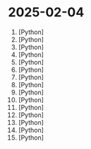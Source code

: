 # 2025-02-04

1. [](https://github.comundefined "Everything you need to build state-of-the-art foundation models, end-to-end.") [Python]
2. [](https://github.comundefined "OCRmyPDF adds an OCR text layer to scanned PDF files, allowing them to be searched") [Python]
3. [](https://github.comundefined "Create web-based user interfaces with Python. The nice way.") [Python]
4. [](https://github.comundefined "✨易上手的多平台 LLM 聊天机器人及开发框架✨。支持 QQ、QQ频道、Telegram、微信平台(Gewechat, 企业微信)、内置 Web Chat，OpenAI GPT、DeepSeek、Ollama、Llama、GLM、Gemini、OneAPI、LLMTuner，支持 LLM Agent 插件开发，可视化面板。一键部署。支持 Dify 工作流、代码执行器、Whisper 语音转文字。") [Python]
5. [](https://github.comundefined "Drop in a screenshot and convert it to clean code (HTML/Tailwind/React/Vue)") [Python]
6. [](https://github.comundefined "Agno is a lightweight framework for building multi-modal Agents") [Python]
7. [](https://github.comundefined "Hackable and optimized Transformers building blocks, supporting a composable construction.") [Python]
8. [](https://github.comundefined "A sample app for the Retrieval-Augmented Generation pattern running in Azure, using Azure AI Search for retrieval and Azure OpenAI large language models to power ChatGPT-style and Q&A experiences.") [Python]
9. [](https://github.comundefined "one-click face swap") [Python]
10. [](https://github.comundefined "Documentation that simply works") [Python]
11. [](https://github.comundefined "LLM based autonomous agent that conducts local and web research on any topic and generates a comprehensive report with citations.") [Python]
12. [](https://github.comundefined "基于大模型搭建的聊天机器人，同时支持 微信公众号、企业微信应用、飞书、钉钉 等接入，可选择GPT3.5/GPT-4o/GPT-o1/ DeepSeek/Claude/文心一言/讯飞星火/通义千问/ Gemini/GLM-4/Claude/Kimi/LinkAI，能处理文本、语音和图片，访问操作系统和互联网，支持基于自有知识库进行定制企业智能客服。") [Python]
13. [](https://github.comundefined "holehe allows you to check if the mail is used on different sites like twitter, instagram and will retrieve information on sites with the forgotten password function.") [Python]
14. [](https://github.comundefined "Python sample codes and textbook for robotics algorithms.") [Python]
15. [](https://github.comundefined "Download and parse data from Garmin Connect or a Garmin watch, FitBit CSV, and MS Health CSV files into and analyze data in Sqlite serverless databases with Jupyter notebooks.") [Python]
